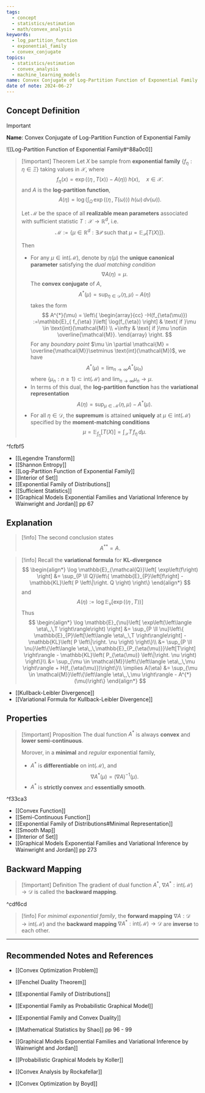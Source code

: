 ```yaml
---
tags:
  - concept
  - statistics/estimation
  - math/convex_analysis
keywords:
  - log_partition_function
  - exponential_family
  - convex_conjugate
topics:
  - statistics/estimation
  - convex_analysis
  - machine_learning_models
name: Convex Conjugate of Log-Partition Function of Exponential Family
date of note: 2024-06-27
---
```


## Concept Definition

>[!important]
>**Name**: Convex Conjugate of Log-Partition Function of Exponential Family

![[Log-Partition Function of Exponential Family#^88a0c0]]


>[!important] Theorem
>Let $X$ be sample from **exponential family** $\left\{ f_{\eta}: \eta\in \Xi \right\}$ taking values in $\mathcal{X}$, where
>$$
>f_{\eta}(x) = \exp\left( \left\langle  \eta\,,\, T(x)   \right\rangle - A(\eta) \right)\;h(x), \quad x \in \mathcal{X}.
>$$
>and $A$ is the **log-partition function**,
>$$
>A(\eta) = \log \left(\int_{\Omega}\,\exp\left( \left\langle  \eta\,,\, T(\omega) \right\rangle \right)\;h(\omega)\, d\nu(\omega) \right).
>$$
>
>Let $\mathcal{M}$ be the space of all **realizable mean parameters** associated with sufficient statistic $T: \mathcal{X} \to \mathbb{R}^d$,  i.e.
>$$
>\mathcal{M} := \left\{ \mu \in \mathbb{R}^d:  \exists \mathcal{P} \text{ such that }  \mu = \mathbb{E}_{\mathcal{P}}\left[ T(X) \right] \right\}.
>$$
>
>Then
>- For any $\mu \in \text{int}(\mathcal{M})$, denote by $\eta(\mu)$ the **unique canonical parameter** satisfying the *dual matching condition* $$\nabla A(\eta) = \mu.$$ The **convex conjugate** of $A$,  $$A^{*}(\mu) = \sup_{\eta \in \mathcal{D}}\left\langle  \eta, \mu \right\rangle - A(\eta)$$ takes the form
>$$
>A^{*}(\mu) = \left\{ 
>\begin{array}{cc}  
> -H(f_{\eta(\mu)}) :=\mathbb{E}_{ f_{\eta} }\left[ \log(f_{\eta}) \right] &  \text{ if }\mu \in \text{int}(\mathcal{M}) \\
> +\infty & \text{ if }\mu \not\in \overline{\mathcal{M}}.
>\end{array}
> \right.
>$$
> For any *boundary point* $\mu \in \partial \mathcal{M} = \overline{\mathcal{M}}\setminus \text{int}(\mathcal{M})$, we have $$A^{*}(\mu) = \lim_{ n \to \infty }A^{*}(\mu_{n}) $$ where $\left\{ \mu_{n}: n \ge 1 \right\} \subset \text{int}(\mathcal{M})$ and $\lim_{ n \to \infty }\mu_{n} \to \mu.$ 
>- In terms of this dual, the **log-partition function** has the **variational representation** $$A(\eta) = \sup_{\mu \in \mathcal{M}}\left\langle  \eta, \mu \right\rangle - A^{*}(\mu).$$
>- For all $\eta\in \mathcal{D}$, the **supremum** is attained **uniquely** at $\mu \in \text{int}(\mathcal{M})$ specified by the **moment-matching conditions** $$\mu =  \mathbb{E}_{ f_{\eta} }\left[T(X)\right] = \int_{\mathcal{X}}T\,f_{\eta}\,d\mu.$$

^fcfbf5

- [[Legendre Transform]]
- [[Shannon Entropy]]
- [[Log-Partition Function of Exponential Family]]
- [[Interior of Set]]
- [[Exponential Family of Distributions]]
- [[Sufficient Statistics]]
- [[Graphical Models Exponential Families and Variational Inference by Wainwright and Jordan]] pp 67


## Explanation


>[!info]
>The second conclusion states 
>$$
>A^{* *} = A.
>$$

>[!info]
>Recall the **variational formula** for **KL-divergence**
>$$
>\begin{align*}
>\log \mathbb{E}_{\mathcal{Q}}\left[ \exp\left(f\right) \right] &= \sup_{P \ll Q}\left\{ \mathbb{E}_{P}\left[f\right] - \mathbb{KL}\left( P \left\|\right. Q \right)  \right\}
\end{align*}
>$$
>and
>$$
>A(\eta) := \log \mathbb{E}_{\nu}\left[ \exp\left(\left\langle  \eta\,,\,T    \right\rangle\right) \right]
>$$
>Thus
>$$
>\begin{align*}
>\log \mathbb{E}_{\nu}\left[ \exp\left(\left\langle  \eta\,,\,T  \right\rangle\right) \right] &= \sup_{P \ll \nu}\left\{ \mathbb{E}_{P}\left[\left\langle  \eta\,,\,T  \right\rangle\right] - \mathbb{KL}\left( P \left\|\right. \nu \right)  \right\}\\
>&= \sup_{P \ll \nu}\left\{\left\langle  \eta\,,\,\mathbb{E}_{P_{\eta(\mu)}}\left[T\right]  \right\rangle - \mathbb{KL}\left( P_{\eta(\mu)} \left\|\right. \nu \right) \right\}\\
>&= \sup_{\mu \in \mathcal{M}}\left\{\left\langle  \eta\,,\,\mu    \right\rangle + H(f_{\eta(\mu)})\right\}\\
> \implies A(\eta) &=  \sup_{\mu \in \mathcal{M}}\left\{\left\langle  \eta\,,\,\mu    \right\rangle - A^{*}(\mu)\right\}
\end{align*}
>$$

- [[Kullback-Leibler Divergence]]
- [[Variational Formula for Kullback-Leibler Divergence]]

## Properties

>[!important] Proposition
>The dual function $A^{*}$ is always **convex** and **lower semi-continuous**.
>
>Morover, in a **minimal** and *regular* exponential family, 
>- $A^{*}$ is **differentiable** on $\text{int}(\mathcal{M})$, and $$\nabla A^{*}(\mu) = \left(\nabla A\right)^{-1}(\mu).$$
>- $A^{*}$ is **strictly convex** and **essentially smooth**.

^f33ca3

- [[Convex Function]]
- [[Semi-Continuous Function]]
- [[Exponential Family of Distributions#Minimal Representation]]
- [[Smooth Map]]
- [[Interior of Set]]
- [[Graphical Models Exponential Families and Variational Inference by Wainwright and Jordan]] pp 273

## Backward Mapping

>[!important] Definition
>The gradient of dual function $A^{*}$, $\nabla A^{*}: \text{int}(\mathcal{M}) \to \mathcal{D}$ is called the **backward mapping**.

^cdf6cd

>[!info]
>For *minimal exponential family*,  the **forward mapping** $\nabla A: \mathcal{D} \to \text{int}(\mathcal{M})$ and the **backward mapping** $\nabla A^{*}: \text{int}(\mathcal{M}) \to \mathcal{D}$  are **inverse** to each other.




-----------
##  Recommended Notes and References

- [[Convex Optimization Problem]]
- [[Fenchel Duality Theorem]]

- [[Exponential Family of Distributions]]
- [[Exponential Family as Probabilistic Graphical Model]]
- [[Exponential Family and Convex Duality]]


- [[Mathematical Statistics by Shao]] pp 96 - 99
- [[Graphical Models Exponential Families and Variational Inference by Wainwright and Jordan]]
- [[Probabilistic Graphical Models by Koller]]
- [[Convex Analysis by Rockafellar]]
- [[Convex Optimization by Boyd]]